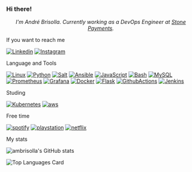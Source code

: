 ### Hi there!

<p style='text-align:center'><i>I'm André Brisolla. Currently working as a DevOps Engineer at <a href="https://stone.com.br/">Stone Payments</a>.</i></p>


If you want to reach me

[![Linkedin](https://img.shields.io/badge/linkedin-black?style=for-the-badge&logo=linkedin)](https://www.linkedin.com/in/brisolla/)
[![Instagram](https://img.shields.io/badge/instagram-black?style=for-the-badge&logo=instagram)](https://www.instagram.com/andrebrisolla/)

Language and Tools

[![Linux](https://img.shields.io/badge/linux-black?style=for-the-badge&logo=Linux)](https://github.com/ambrisolla)
[![Python](https://img.shields.io/badge/python-black?style=for-the-badge&logo=python)](https://github.com/ambrisolla)
[![Salt](https://img.shields.io/badge/salt-black?style=for-the-badge&logo=saltproject)](https://github.com/ambrisolla)
[![Ansible](https://img.shields.io/badge/ansible-black?style=for-the-badge&logo=ansible)](https://github.com/ambrisolla)
[![JavaScript](https://img.shields.io/badge/javascript-black?style=for-the-badge&logo=javascript)](https://github.com/ambrisolla)
[![Bash](https://img.shields.io/badge/bash-black?style=for-the-badge&logo=gnu-bash&logoColor=white)](https://github.com/ambrisolla)
[![MySQL](https://img.shields.io/badge/mysql-black?style=for-the-badge&logo=mysql)](https://github.com/ambrisolla)
[![Prometheus](https://img.shields.io/badge/prometheus-black?style=for-the-badge&logo=Prometheus)](https://github.com/ambrisolla)
[![Grafana](https://img.shields.io/badge/grafana-black?style=for-the-badge&logo=Grafana)](https://github.com/ambrisolla)
[![Docker](https://img.shields.io/badge/docker-black?style=for-the-badge&logo=Docker)](https://github.com/ambrisolla)
[![Flask](https://img.shields.io/badge/flask-black?style=for-the-badge&logo=Flask)](https://github.com/ambrisolla)
[![GithubActions](https://img.shields.io/badge/github&nbsp;actions-black?style=for-the-badge&logo=githubactions)](https://github.com/)
[![Jenkins](https://img.shields.io/badge/jenkins-black?style=for-the-badge&logo=jenkins)](https://github.com/ambrisolla)

Studing

[![Kubernetes](https://img.shields.io/badge/Kubernetes-black?style=for-the-badge&logo=Kubernetes)](https://github.com/ambrisolla)
[![aws](https://img.shields.io/badge/aws-black?style=for-the-badge&logo=amazonaws)](https://github.com/ambrisolla)


Free time

[![spotify](https://img.shields.io/badge/spotify-black?style=for-the-badge&logo=spotify)](https://github.com/ambrisolla)
[![playstation](https://img.shields.io/badge/playstation-black?style=for-the-badge&logo=playstation)](https://github.com/ambrisolla)
[![netflix](https://img.shields.io/badge/netflix-black?style=for-the-badge&logo=netflix)](https://github.com/ambrisolla)

My stats

![ambrisolla's GitHub stats](https://github-readme-stats.vercel.app/api?username=ambrisolla&show_icons=true&theme=radical)

![Top Languages Card](https://github-readme-stats.vercel.app/api/top-langs/?username=ambrisolla&layout=compact&theme=radical)